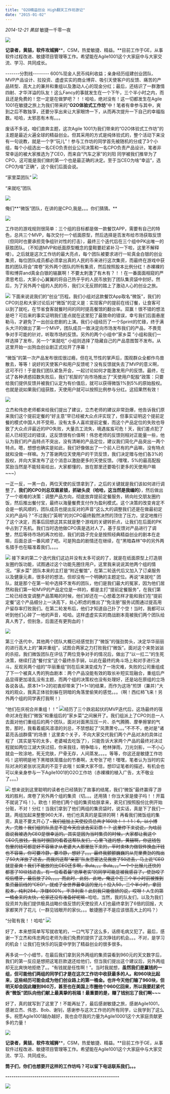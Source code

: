 ```yaml
---
title: "O2O精益创业 High翻天工作坊游记"
date: "2015-01-02"
---
```


_2014-12-21_ _黄喆_ 敏捷一千零一夜

![](https://mmbiz.qpic.cn/mmbiz/CUiaHgo768trR5jqwyOEuWY2anqIGRBUnibdAgXSgkSoFyCX5Zxndicu4jgoXicooiay86EjgeObgg6dNPQp8JvLTNw/0?tp=webp)

**记录者，黄喆，软件攻城狮****，CSM，热爱敏捷、精益。**目前工作于GE，从事软件过程改进、敏捷项目管理等工作。希望能在Agile1001这个大家庭中与大家交流、学习、共同成长。

\-------分割线-------- 600%现金人民币纯利收益；亲身经历组建创业团队、MVP产品设计、拉投资、虚虚实实的商业博弈、吸引天使客户的反馈、痛苦的产品转型、高大上的兼并和重组以及激动人心的现金分红；最后，还结识了一群激情四射、才华洋溢的队友！这么Fancy的事就发生在一个下午，三个半小时之内，而且还是免费的！您一定是在做梦吧？！！哈哈，绝对没有！这一切都发生在Agile 1001在敏捷之旅上为我们带来的“**O2O体验式工作坊**”中！笔者有幸参与其中，爽到之后不敢独享，还要分享出来让大家眼馋一下，从而再次提升一下自己的幸福指数。哈哈，太邪恶有木有。。。

废话不多说，咱们直奔主题，这次Agile 1001为我们带来的“O2O体验式工作坊”的主题是最近火遍全球的精益创业。但其采用的方式是纯体验式的，整个活动下来没有一句说教，就是一个字“玩儿”！参与工作坊的同学首先被随机的分成了3个小组，每个小组选出一名CEO负责创业公司决策和一名CPO负责产品设计。笔者非常幸运的被大家推选为了CEO，而来自“汽车之家”的刘阳 同学被我们推举为了CPO，这可能是我们做的第一个也是最正确的决定。至于当CEO为啥“幸运”，选CPO为啥“正确”，这个我们后面会说。

“家里菜团队” ![](https://mmbiz.qpic.cn/mmbiz/CUiaHgo768trR5jqwyOEuWY2anqIGRBUnWGicfXLtkVfeoCkJ0pMUXqssjh067j50C8KCKiaHECZ4x7Ljk9vBkE2w/640?tp=webp)

“来就吃”团队

![](https://mmbiz.qpic.cn/mmbiz/CUiaHgo768trR5jqwyOEuWY2anqIGRBUnGlNdp1NSB15icRLSNr7A19OIicFWcuxuicLIPmT2GeAlLuAVp2XjWVolw/640?tp=webp)

俺们**“微饭”团队，在讲的是CPO,我是。。。你们猜猜。**

![](https://mmbiz.qpic.cn/mmbiz/CUiaHgo768trR5jqwyOEuWY2anqIGRBUnTGoN2YeFT1q1pVShFcibuO8NrjY7B1bOt9Nm5zpibP8lwU4Lmp09ICTQ/640?tp=webp)

工作坊的游戏规则很简单：三个组的目标都是做一款餐饮APP，需要有自己的特色，总共三个MVP，每次交付一个纸面原型，然后选择是否发布给市场获取反馈（但同时也要承担竞争组针对性的打击），最终三个迭代后在三个组中PK出唯一的获胜团队。（不知道MVP和纸面原型概念的童鞋要赶紧补习一下啦，这里不解释喽）。之后就是这次工作坊的最大亮点，每个团队被要求进行一轮真金白银的创业集资，每位团队成员都必须拿出真的人民的币来进行这次集资，而最终在游戏中获胜的团队将会“席卷”另外两个团队的所有集资，然后按照股本比例分红！赤裸裸的零和博弈and真金白银的输赢啊！不要太刺激了有木有？！！在一番面面相窥的严肃思考后，大家小心翼翼的将自己热乎乎的人民币放到了团队集资袋中封好。然后，为了另外两个组的人民的币，我们义无反顾的踏上了激动人心的创业之旅。

![](https://mmbiz.qpic.cn/mmbiz/CUiaHgo768trR5jqwyOEuWY2anqIGRBUnSIpJleyTFC2rpFUNTtEkHPHWdbTsInjm9O6laxWnwzdgXYN88D86Ew/640?tp=webp) 下面来说说我们的“创业”历程。我们小组对这款餐饮App取名“微饭”，我们的CPO刘总和大家讨论后对“微饭”的定义是：实现客户的提前在线订餐，让食客可以到了就吃，在节省食客就餐时间的同时提高餐馆的翻台率。双赢！很不错的想法是吧？可后来的事实证明我们差点就在这里犯了最致命的错误，幸亏我们后面悬崖勒马，才避免了一出创业悲剧的上演。我们小组经历了一个Sprint的忙碌，终于满头大汗的做出了第一个MVP，团队成员一致决定向市场发布我们的产品，不畏竞争对手可能的针对，听取市场的反馈。另外的两个小组中“家乡菜 ”小组和我们一样选择了发布，另一个“来就吃” 小组则选择了隐藏自己的产品意图暂不发布。从这里开始一出狗血创业剧正式拉开了序幕！

“微饭”的第一次产品发布很炫很过瘾，但在礼节性的掌声后，围观群众全都作鸟兽散去，等等！说好的天使客户和用户反馈呢？没有反馈就失去了MVP的意义啊，这可不行！于是我们团队紧急开会，一起讨论如何才能激发用户的反馈。最终，在试了各种诱惑招数失败后，我们“机智的”向市场推出了“天使用户配股”政策：只要给我们提供反馈并被我们认定为有价值后，就可以获得微饭1%到5%的原始股权。也就是说如果我们组获胜，天使用户就可以按照比例参与分红。这招果然有效！

![](https://mmbiz.qpic.cn/mmbiz/CUiaHgo768trR5jqwyOEuWY2anqIGRBUn80icyGWMn3HlMoBuSFDN9Do7wib3xL1QFgswVjHiaC3eNibibRBwLkj8ia2g/640?tp=webp)

立杰和伟忠老师都来给我们提出了建议，立杰老师的建议非常劲爆，他告诉我们原来我们这个提前定餐的“好主意”早已经被大众点评实现了，但事实证明这个提前定餐的模式中国人并不受用，没有太多人喜欢提前定餐，而这个产品定位的失败也导致了大众点评最近的IPO失败，大量员工流失，境遇岌岌可危！天，我们差点犯了前人已经犯过的错误，这反馈很有价值啊！伟忠老师的反馈则相对正能量一些，他认为我们的产品特点不突出，没有清晰的产品定位，建议我们简化产品突出一两个特点。嗯，想想也确实是如此，我们好像做出了一个前人已有的产品嘛，没有特点就和没做一样嘛。为了答谢两位天使用户的干货反馈，我们决定赠与他们各3%的股权，并向大家发布了这个消息以激励更多的天使反馈。（嘿嘿，5%的最高配股奖励当然是不能轻易给出，大家都懂的，放在那里还要吸引更多的天使用户嘛~~~）

一正一反，一黑一白，两位天使的反馈拿到了，之后的关键就是我们该如何进行调整了。**我们的CPO刘总双眉紧锁，抓破头皮（哈哈，这当然是我编的）**，然后做出了一个艰难的决策：调整产品方向，彻底放弃提前定餐服务，转向社交朋友圈约饭，然后推出餐付宝，最终以海量餐费支付作为盈利模式。这个决策的改变肯定不会是一帆风顺的，团队成员也提出反对的声音“这么大的调整我们还是在做最初定义的产品吗？”不过我们“英明”的刘CPO最终毅然决然的顶住了压力，坚定地推行了这个决定，而事后回想这其实就是整个游戏的关键转折点，让我们在后面的PK中占到了先机。我们当时选他做CPO真是选对人了。基于反馈对产品进行了调整，然后等待市场的再次检验，我们的路子完全是按照经典精益创业的剧本在走嘛，后面总该一番风顺了吧。可是狗血的剧情还在继续，在“黑暗森林”中的另外两名猎手也在瞄准着我们。。。。

![](https://mmbiz.qpic.cn/mmbiz/CUiaHgo768trR5jqwyOEuWY2anqIGRBUniaEQuNK5DOkg2OUY0t9UI8uItoqwibYE2OgYVxjaaxq9GqgmacvaS7Iw/640?tp=webp) 接下来的第二个迭代我们这边并没有太多可说的了，就是在纸面原型上打造朋友圈约饭功能，试图通过这个功能先圈住用户。这里我来说说其他两个组的情况。“家乡菜” 团队本来的主打是“附近餐馆”，在第二轮迭代后又加入了订桌服务以及健康元素，很多好的想法，但却没有一个明确的主题定位。再说“来就吃” 团队，就是那个在第一轮中选择不发布的团队，他们是我们最大的冤家，因为他们居然和我们第一轮MVP的产品定位是一样的，都是主打“提前定餐服务”，在我们第二轮已经改变调整产品策略的时候，他们却还在一心想着怎样才能和我们在“提前定餐”这个产品细分上一决高下，处心积虑的推出了“免注册”服务试图通过提高用户留存率打败我们。在第二轮发布后，他们才知道自己扑了个空！当时，我都可以听到他们心碎了一地的声音，哈哈。这样虚虚实实的商战剧本竟被我们两个团队给真人秀了，但别急，后面还有更狗血的！

![](https://mmbiz.qpic.cn/mmbiz/CUiaHgo768trR5jqwyOEuWY2anqIGRBUnPZo7HU3iaeg75ElgJiaQFYaV60WG2jaia4BM47b2YTBrqMz3FiavJjicJBw/640?tp=webp)

第三个迭代中，其他两个团队大概已经感觉到了“微饭”的强劲势头，决定华华丽丽的进行高大上的“兼并重组”，试图合两家之力打败我们“微饭”。面对这个来势汹汹的杀招，我们微饭团队在评估了两位竞争对手的情况后，做出了“以一扛二”的生死决策，继续打造“餐付宝”这个最终杀手锏，以此在最终的角斗场上和对手进行决斗。反观另两个组的“华丽重组”则在后来演变成为了一场灾难，失败的公司重组成了下一个被真人秀的狗血剧本：两个产品没能有效的取长补短实现融合，重组后产品显得更加凌乱没有主题，而两个组的决策权也没有处理好，还是站在原组的立场各说各话。原本1+1>2的初衷却带来了1+1<1的结果，而作为这场“煎饼（兼并）”大戏的观众，我真正体验到躲在阴暗的角落里偷笑的感觉。。。（啊！西红柿飞来！另外两个组的同学表打我啊！）

“他们在庆祝合并重组！！” ![](https://mmbiz.qpic.cn/mmbiz/CUiaHgo768trR5jqwyOEuWY2anqIGRBUnWb5Tx9qJfV07emlGMYj8IDD0XzSsjVj2PPzIFE8Vd9mPpObiahHogzQ/640?tp=webp)经历了三个跌宕起伏的MVP迭代后，这场最终的宿命对决在我们“微饭”和重组后的“家乡菜”之间展开了。我们组派上了CPO刘总一人去面对他们重组后的两个团队，面对对面黑压压一片、杀气腾腾、摩拳擦掌的气势，那时，我看着威风凛凛的刘总，不禁想起了“风萧萧兮。。。”不不不，绝对是“诸葛亮舌战群儒”的场景！这里卖个关子，不向大家交代我们两个产品对决的具体过程了（其实是写的太多，老婆喊去吃饭了），只能告诉大家两个产品的最终对决过程就如两位江湖大侠过招，你来我往，明争暗斗，枪林弹雨，刀光剑影，一不小心就会一败涂地，死无完肤，尸骨无存，人间蒸发。。。。等等，你这还是敏捷工作坊吗！这明明是地下黑暗铁笼擂台的节奏啊，太夸张了吧！嘿嘿，笔者认为当时的实际对决的紧张状况真的不亚于此哦！如果大家不信，想印证笔者的描述，有机会也可以来亲身参与一下Agile1001的O2O工作坊（赤裸裸的植入广告，太不敬业了。。。）

![](https://mmbiz.qpic.cn/mmbiz/CUiaHgo768trR5jqwyOEuWY2anqIGRBUn8fUxBj6picqG37hMl2M5mWRRyBViczJwzKoRFaPK3PIAFzy8g8lI3L1g/640?tp=webp) 想来说到这里聪明的读者也已经猜到了故事的结尾，我们“微饭”最终赢得了游戏的胜利，席卷了另外两个组的集资（切。。。还用猜！你当大家是傻子吗！！开篇不就说了吗！）。欧也！把他们两个组的集资给朕拿来，弟兄们按照股份比例开始分赃，不对！分红！当我们拿到了他们两组的集资袋时，说实话，真是下了我们一跳，两组加起来整整960大洋，他们也真真的是蛮拼的啊！再看我们微饭组的集资，真是不要太开心了~~~我们组加上天使投资总共才160块！！！1：6，以小博大，完胜！我们组的队员是不是今天应该去买彩票！？ 这里停下来说说，为啥前面说我被选为CEO是很幸运的。其实是因为当时集资的时候，大家都让我这个CEO先放钱，我当时很囧的看着这帮队友们，心里飞速的想，黄喆啊，你这钱包包里的钱可都是好不容易才从老婆大人那里批下来的，平时卖体力做软件换血汗钱也不容易，你可要冷静，要冷静，想好了。。。最终我颤颤巍巍的从兜里费劲的掏出了50大洋放了进去，而我的这帮“亲密”队友思密达见我放了50进去，马上说“CEO就是豪爽！我们不能放的比CEO还多啊，Bula。。。Bula。。。”一个个比猴儿还快的都塞了10块钱进去，有一位看着最“忠厚老实”的同学可能是被我感召了，使劲咬了咬后槽牙，最后放了20。。。。而此时、此刻、此地，俺这个在三个半小时前被推到集资最前线的“CEO”，就成了全世界最幸运的宠儿！投入50，三个半小时，拿回股本，纯利284，净赚600%，干净利索！此刻我只能傲娇的说，哎呀！人生的第一桶金来的太快，伦家还没有准备好呢嘛~~~哈哈，当然，我的队友们，以及为我们投资并为我们提供极具战略价值反馈的天使投资人们也最终拿到了6倍的回报，大家都笑开了花儿（一群见钱眼开的家伙。。。敏捷圈子不是应该很高大上的吗？）

“分赃有我！！哈哈” ![](https://mmbiz.qpic.cn/mmbiz/CUiaHgo768trR5jqwyOEuWY2anqIGRBUnMGRzQr3pdX4WZu7dE3hW1hdcWWaxcxHY0Yv85rg4MUFcQ5eGq6UkDw/640?tp=webp)

好了，本来想简单写写就收笔的，一口气写了这么多，话痨毛病又犯了。最后，感谢一下立杰和伟忠两位老师为我们免费的提供了这次挣钱的机会。。。不对，是学习的机会！让我们在快乐的玩耍中学到了精益创业的很多很多。

再多说一个小细节，在最后我们拿到另外两组的集资袋看到960元的天文数字后，我们的第一反应是想把这笔巨款退还给他们，但当我们提出这个建议后，另外两组却无比爽快地拒绝了。。“有钱就是任性啊！”。当时我就想，**虽然我们是赢钱的一组，但可能他们两组的同学们才是在这次工作坊中收获最多的人。和960块比起来，这些经历可能会成为他们创业路上的第一桶金。也许今天他们输了960块，但明天却会因此赚到960万，甚至也在美国上市圈他个960亿回来，所以我要赶紧代表“微饭”团队向他们献上最真挚的祝福！最重要的是，赚了钱别忘了我们啊~~~**

好了，真的就写到了这里了！不能再扯了，最后感谢敏捷之旅，感谢Agile1001，感谢立杰、伟忠、Bob、谢钊，感谢参与这次工作坊的所有同学，让我学到了这么多。祝愿Agile1001越办越好，我也会尽我的力量为Agile10001这个大家庭贡献更多的力量！

![](https://mmbiz.qpic.cn/mmbiz/CUiaHgo768trR5jqwyOEuWY2anqIGRBUnbBLSk6SoYwTtOsib3sK7XpKHGrhZ5v46VbQsL9bMVROfvsriaXhTics7Q/640?tp=webp)

**记录者，黄喆，软件攻城狮****，CSM，热爱敏捷、精益。**目前工作于GE，从事软件过程改进、敏捷项目管理等工作。希望能在Agile1001这个大家庭中与大家交流、学习、共同成长。

**筒子们，你们也想要开这样的工作坊吗？可以留下电话联系我们。。。**

**\-------------------------------------------------------**

![](https://mmbiz.qpic.cn/mmbiz/CUiaHgo768tqCkEcn3ODvfLBaywrjdHMH2yibU1nf0ASRRg487eb205dGRUXldx7hgkUq63CkVn3dXLCooLvicnsg/640?tp=webp)

